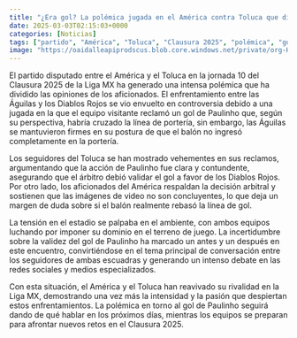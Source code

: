 ```yaml
---
title: "¿Era gol? La polémica jugada en el América contra Toluca que dividió opiniones"
date: 2025-03-03T02:15:03+0000
categories: [Noticias]
tags: ["partido", "América", "Toluca", "Clausura 2025", "polémica", "gol", "árbitro"]
image: "https://oaidalleapiprodscus.blob.core.windows.net/private/org-HKmKxpuNw3Y88lm4EBrIPq0n/user-ZwiCXOggLL8ZNNKE2g7rXFmV/img-uLAOmOdu3BhJ9Rcp6ipGkvFx.png?st=2025-03-03T01%3A15%3A03Z&se=2025-03-03T03%3A15%3A03Z&sp=r&sv=2024-08-04&sr=b&rscd=inline&rsct=image/png&skoid=d505667d-d6c1-4a0a-bac7-5c84a87759f8&sktid=a48cca56-e6da-484e-a814-9c849652bcb3&skt=2025-03-03T02%3A15%3A03Z&ske=2025-03-04T02%3A15%3A03Z&sks=b&skv=2024-08-04&sig=x6M5U5%2B4O7VhAF7ezi5973aUiADzAAjUZGcEtpWKeGU%3D"
---
```


El partido disputado entre el América y el Toluca en la jornada 10 del Clausura 2025 de la Liga MX ha generado una intensa polémica que ha dividido las opiniones de los aficionados. El enfrentamiento entre las Águilas y los Diablos Rojos se vio envuelto en controversia debido a una jugada en la que el equipo visitante reclamó un gol de Paulinho que, según su perspectiva, habría cruzado la línea de portería, sin embargo, las Águilas se mantuvieron firmes en su postura de que el balón no ingresó completamente en la portería.

Los seguidores del Toluca se han mostrado vehementes en sus reclamos, argumentando que la acción de Paulinho fue clara y contundente, asegurando que el árbitro debió validar el gol a favor de los Diablos Rojos. Por otro lado, los aficionados del América respaldan la decisión arbitral y sostienen que las imágenes de video no son concluyentes, lo que deja un margen de duda sobre si el balón realmente rebasó la línea de gol.

La tensión en el estadio se palpaba en el ambiente, con ambos equipos luchando por imponer su dominio en el terreno de juego. La incertidumbre sobre la validez del gol de Paulinho ha marcado un antes y un después en este encuentro, convirtiéndose en el tema principal de conversación entre los seguidores de ambas escuadras y generando un intenso debate en las redes sociales y medios especializados.

Con esta situación, el América y el Toluca han reavivado su rivalidad en la Liga MX, demostrando una vez más la intensidad y la pasión que despiertan estos enfrentamientos. La polémica en torno al gol de Paulinho seguirá dando de qué hablar en los próximos días, mientras los equipos se preparan para afrontar nuevos retos en el Clausura 2025.
    